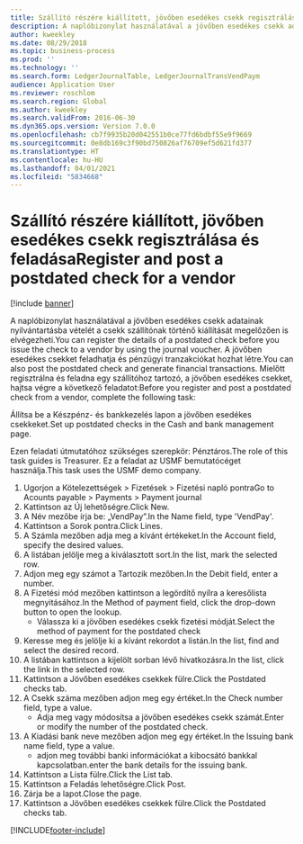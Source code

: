 ```yaml
---
title: Szállító részére kiállított, jövőben esedékes csekk regisztrálása és feladása
description: A naplóbizonylat használatával a jövőben esedékes csekk adatainak nyilvántartásba vételét a csekk szállítónak történő kiállítását megelőzően is elvégezheti.
author: kweekley
ms.date: 08/29/2018
ms.topic: business-process
ms.prod: ''
ms.technology: ''
ms.search.form: LedgerJournalTable, LedgerJournalTransVendPaym
audience: Application User
ms.reviewer: roschlom
ms.search.region: Global
ms.author: kweekley
ms.search.validFrom: 2016-06-30
ms.dyn365.ops.version: Version 7.0.0
ms.openlocfilehash: cb7f9935b20d042551b0ce77fd6bdbf55e9f9669
ms.sourcegitcommit: 0e8db169c3f90bd750826af76709ef5d621fd377
ms.translationtype: HT
ms.contentlocale: hu-HU
ms.lasthandoff: 04/01/2021
ms.locfileid: "5834668"
---
```

# <a name="register-and-post-a-postdated-check-for-a-vendor"></a><span data-ttu-id="3eff2-103">Szállító részére kiállított, jövőben esedékes csekk regisztrálása és feladása</span><span class="sxs-lookup"><span data-stu-id="3eff2-103">Register and post a postdated check for a vendor</span></span>

[!include [banner](../../includes/banner.md)]

<span data-ttu-id="3eff2-104">A naplóbizonylat használatával a jövőben esedékes csekk adatainak nyilvántartásba vételét a csekk szállítónak történő kiállítását megelőzően is elvégezheti.</span><span class="sxs-lookup"><span data-stu-id="3eff2-104">You can register the details of a postdated check before you issue the check to a vendor by using the journal voucher.</span></span> <span data-ttu-id="3eff2-105">A jövőben esedékes csekket feladhatja és pénzügyi tranzakciókat hozhat létre.</span><span class="sxs-lookup"><span data-stu-id="3eff2-105">You can also post the postdated check and generate financial transactions.</span></span> <span data-ttu-id="3eff2-106">Mielőtt regisztrálna és feladna egy szállítóhoz tartozó, a jövőben esedékes csekket, hajtsa végre a következő feladatot:</span><span class="sxs-lookup"><span data-stu-id="3eff2-106">Before you register and post a postdated check from a vendor, complete the following task:</span></span> 

<span data-ttu-id="3eff2-107">Állítsa be a Készpénz- és bankkezelés lapon a jövőben esedékes csekkeket.</span><span class="sxs-lookup"><span data-stu-id="3eff2-107">Set up postdated checks in the Cash and bank management page.</span></span> 



<span data-ttu-id="3eff2-108">Ezen feladati útmutatóhoz szükséges szerepkör: Pénztáros.</span><span class="sxs-lookup"><span data-stu-id="3eff2-108">The role of this task guides is Treasurer.</span></span> <span data-ttu-id="3eff2-109">Ez a feladat az USMF bemutatócéget használja.</span><span class="sxs-lookup"><span data-stu-id="3eff2-109">This task uses the USMF demo company.</span></span>

1. <span data-ttu-id="3eff2-110">Ugorjon a Kötelezettségek > Fizetések > Fizetési napló pontra</span><span class="sxs-lookup"><span data-stu-id="3eff2-110">Go to Acounts payable > Payments > Payment journal</span></span>
2. <span data-ttu-id="3eff2-111">Kattintson az Új lehetőségre.</span><span class="sxs-lookup"><span data-stu-id="3eff2-111">Click New.</span></span>
3. <span data-ttu-id="3eff2-112">A Név mezőbe írja be: „VendPay”.</span><span class="sxs-lookup"><span data-stu-id="3eff2-112">In the Name field, type 'VendPay'.</span></span>
4. <span data-ttu-id="3eff2-113">Kattintson a Sorok pontra.</span><span class="sxs-lookup"><span data-stu-id="3eff2-113">Click Lines.</span></span>
5. <span data-ttu-id="3eff2-114">A Számla mezőben adja meg a kívánt értékeket.</span><span class="sxs-lookup"><span data-stu-id="3eff2-114">In the Account field, specify the desired values.</span></span>
6. <span data-ttu-id="3eff2-115">A listában jelölje meg a kiválasztott sort.</span><span class="sxs-lookup"><span data-stu-id="3eff2-115">In the list, mark the selected row.</span></span>
7. <span data-ttu-id="3eff2-116">Adjon meg egy számot a Tartozik mezőben.</span><span class="sxs-lookup"><span data-stu-id="3eff2-116">In the Debit field, enter a number.</span></span>
8. <span data-ttu-id="3eff2-117">A Fizetési mód mezőben kattintson a legördítő nyílra a keresőlista megnyitásához.</span><span class="sxs-lookup"><span data-stu-id="3eff2-117">In the Method of payment field, click the drop-down button to open the lookup.</span></span>
    * <span data-ttu-id="3eff2-118">Válassza ki a jövőben esedékes csekk fizetési módját.</span><span class="sxs-lookup"><span data-stu-id="3eff2-118">Select the method of payment for the postdated check</span></span>  
9. <span data-ttu-id="3eff2-119">Keresse meg és jelölje ki a kívánt rekordot a listán.</span><span class="sxs-lookup"><span data-stu-id="3eff2-119">In the list, find and select the desired record.</span></span>
10. <span data-ttu-id="3eff2-120">A listában kattintson a kijelölt sorban lévő hivatkozásra.</span><span class="sxs-lookup"><span data-stu-id="3eff2-120">In the list, click the link in the selected row.</span></span>
11. <span data-ttu-id="3eff2-121">Kattintson a Jövőben esedékes csekkek fülre.</span><span class="sxs-lookup"><span data-stu-id="3eff2-121">Click the Postdated checks tab.</span></span>
12. <span data-ttu-id="3eff2-122">A Csekk száma mezőben adjon meg egy értéket.</span><span class="sxs-lookup"><span data-stu-id="3eff2-122">In the Check number field, type a value.</span></span>
    * <span data-ttu-id="3eff2-123">Adja meg vagy módosítsa a jövőben esedékes csekk számát.</span><span class="sxs-lookup"><span data-stu-id="3eff2-123">Enter or modify the number of the postdated check.</span></span>  
13. <span data-ttu-id="3eff2-124">A Kiadási bank neve mezőben adjon meg egy értéket.</span><span class="sxs-lookup"><span data-stu-id="3eff2-124">In the Issuing bank name field, type a value.</span></span>
    * <span data-ttu-id="3eff2-125">adjon meg további banki információkat a kibocsátó bankkal kapcsolatban.</span><span class="sxs-lookup"><span data-stu-id="3eff2-125">enter the bank details for the issuing bank.</span></span>  
14. <span data-ttu-id="3eff2-126">Kattintson a Lista fülre.</span><span class="sxs-lookup"><span data-stu-id="3eff2-126">Click the List tab.</span></span>
15. <span data-ttu-id="3eff2-127">Kattintson a Feladás lehetőségre.</span><span class="sxs-lookup"><span data-stu-id="3eff2-127">Click Post.</span></span>
16. <span data-ttu-id="3eff2-128">Zárja be a lapot.</span><span class="sxs-lookup"><span data-stu-id="3eff2-128">Close the page.</span></span>
17. <span data-ttu-id="3eff2-129">Kattintson a Jövőben esedékes csekkek fülre.</span><span class="sxs-lookup"><span data-stu-id="3eff2-129">Click the Postdated checks tab.</span></span>



[!INCLUDE[footer-include](../../../includes/footer-banner.md)]